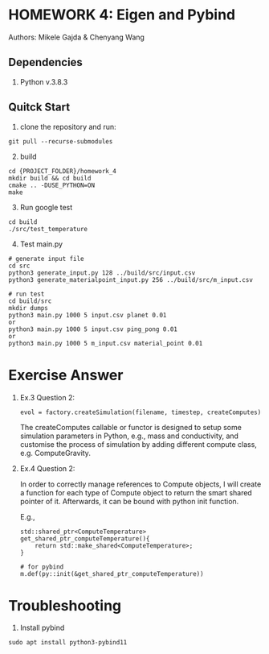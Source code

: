 # HOMEWORK 4: Eigen and Pybind

Authors: Mikele Gajda & Chenyang Wang

## Dependencies
1. Python v.3.8.3

## Quitck Start

1. clone the repository and run:
```
git pull --recurse-submodules
```
2. build
```
cd {PROJECT_FOLDER}/homework_4
mkdir build && cd build 
cmake .. -DUSE_PYTHON=ON
make
```
3. Run google test
```
cd build
./src/test_temperature
``` 
4. Test main.py
```
# generate input file
cd src
python3 generate_input.py 128 ../build/src/input.csv
python3 generate_materialpoint_input.py 256 ../build/src/m_input.csv

# run test
cd build/src
mkdir dumps
python3 main.py 1000 5 input.csv planet 0.01
or 
python3 main.py 1000 5 input.csv ping_pong 0.01
or
python3 main.py 1000 5 m_input.csv material_point 0.01
```

# Exercise Answer
1. Ex.3 Question 2:
    ```
    evol = factory.createSimulation(filename, timestep, createComputes)
    ```
    The createComputes callable or functor is designed to setup some simulation parameters in Python, e.g., mass and conductivity, and customise the process of simulation by adding different compute class, e.g. ComputeGravity.

2. Ex.4 Question 2:

    In order to correctly manage references to Compute objects, I will create a function for each type of Compute object to return the smart shared pointer of it. Afterwards, it can be bound with python init function.
    
    E.g.,
    ```
    std::shared_ptr<ComputeTemperature> get_shared_ptr_computeTemperature(){
        return std::make_shared<ComputeTemperature>;
    }

    # for pybind
    m.def(py::init(&get_shared_ptr_computeTemperature))
    ```


# Troubleshooting
1. Install pybind
```
sudo apt install python3-pybind11
```